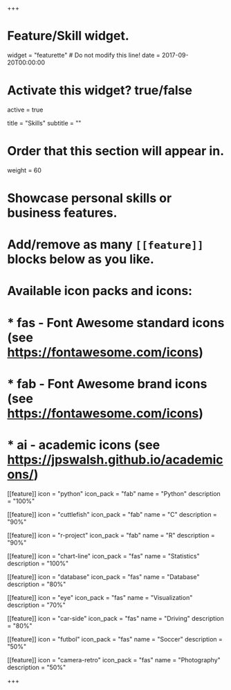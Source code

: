 +++
# Feature/Skill widget.
widget = "featurette"  # Do not modify this line!
date = 2017-09-20T00:00:00

# Activate this widget? true/false
active = true

title = "Skills"
subtitle = ""

# Order that this section will appear in.
weight = 60

# Showcase personal skills or business features.
# 
# Add/remove as many `[[feature]]` blocks below as you like.
# 
# Available icon packs and icons:
# * fas - Font Awesome standard icons (see https://fontawesome.com/icons)
# * fab - Font Awesome brand icons (see https://fontawesome.com/icons)
# * ai - academic icons (see https://jpswalsh.github.io/academicons/)

[[feature]]
  icon = "python"
  icon_pack = "fab"
  name = "Python"
  description = "100%"

[[feature]]
  icon = "cuttlefish"
  icon_pack = "fab"
  name = "C"
  description = "90%"

[[feature]]
  icon = "r-project"
  icon_pack = "fab"
  name = "R"
  description = "90%"

[[feature]]
  icon = "chart-line"
  icon_pack = "fas"
  name = "Statistics"
  description = "100%"  

[[feature]]
  icon = "database"
  icon_pack = "fas"
  name = "Database"
  description = "80%"  

[[feature]]
  icon = "eye"
  icon_pack = "fas"
  name = "Visualization"
  description = "70%"    

[[feature]]
  icon = "car-side"
  icon_pack = "fas"
  name = "Driving"
  description = "80%"

[[feature]]
  icon = "futbol"
  icon_pack = "fas"
  name = "Soccer"
  description = "50%"

[[feature]]
  icon = "camera-retro"
  icon_pack = "fas"
  name = "Photography"
  description = "50%"  

+++
